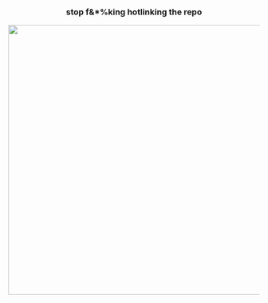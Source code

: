 
<div>
  <h3 align="center" align="justify">stop f&*%king hotlinking the repo</h3>

  <img width="540" height="540" src="https://github.com/Proxyabel/evilginx.botguard/assets/106442797/ba4e9651-7bc8-4c91-9ada-cfb84dcfde0d">
</p>
</div>

